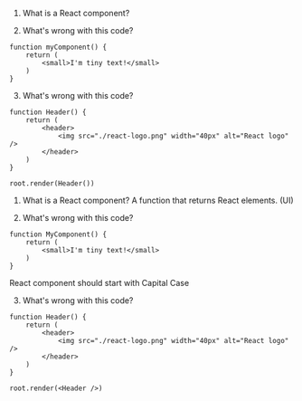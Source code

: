 1. What is a React component?

2. What's wrong with this code?

```
function myComponent() {
    return (
        <small>I'm tiny text!</small>
    )
}
```

3. What's wrong with this code?

```
function Header() {
    return (
        <header>
            <img src="./react-logo.png" width="40px" alt="React logo" />
        </header>
    )
}

root.render(Header())
```

<!-- Answer -->

1. What is a React component?
   A function that returns React elements. (UI)

2. What's wrong with this code?

```
function MyComponent() {
    return (
        <small>I'm tiny text!</small>
    )
}
```

React component should start with Capital Case

3. What's wrong with this code?

```
function Header() {
    return (
        <header>
            <img src="./react-logo.png" width="40px" alt="React logo" />
        </header>
    )
}

root.render(<Header />)
```
